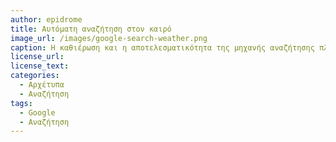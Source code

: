```yaml
---
author: epidrome
title: Αυτόματη αναζήτηση στον καιρό 
image_url: /images/google-search-weather.png
caption: Η καθιέρωση και η αποτελεσματικότητα της μηχανής αναζήτησης πληροφοριών οδήγησε στην σταδιακή ενσωμάτωση των πιο συχνών και τυποποιημένων αναζητήσεων σε μορφή μικρών εφαρμογών ως μέρος των αποτελεσμάτων αναζήτησης, έτσι ώστε ο χρήστης αντί να ανοίγει μια νέα εφαρμογή για τον καιρό να μπορεί να ανακτήσει αλλά και να εξερευνήσει τις επιμέρους παραμέτρους του καιρού στην σελίδα της αναζήτησης. 
license_url: 
license_text: 
categories:
  - Αρχέτυπα 
  - Αναζήτηση 
tags:
  - Google 
  - Αναζήτηση 
---
```

